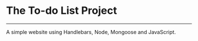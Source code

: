 # <h1>The To-do List Project</h1>
-----
<p>A simple website using Handlebars, Node, Mongoose and JavaScript.</p>
